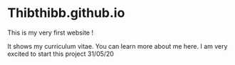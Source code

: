# Thibthibb.github.io

This is my very first website !

It shows my curriculum vitae. You can learn more about me here.
I am very excited to start this project 31/05/20

